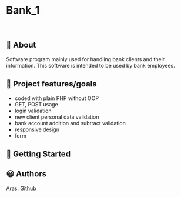 # Bank_1

<!-- _web design project_ -->

<br>

## 🌟 About

Software program mainly used for handling bank clients and their information.
This software is intended to be used by bank employees.

<!-- Site published at: [GitHub pages](https://front-end-by-rimantas.github.io/40-grupe-portfolio-personal/) -->

<!-- Design: [Personal Portfolio](https://preview.colorlib.com/theme/personal/) -->

## 🎯 Project features/goals

-   coded with plain PHP without OOP
-   GET, POST usage
-   login validation
-   new client personal data validation
-   bank account addition and subtract validation
-   responsive design
-   form

## 🧰 Getting Started

## 😃 Authors

Aras: [Github](https://github.com/Dirigentas)
